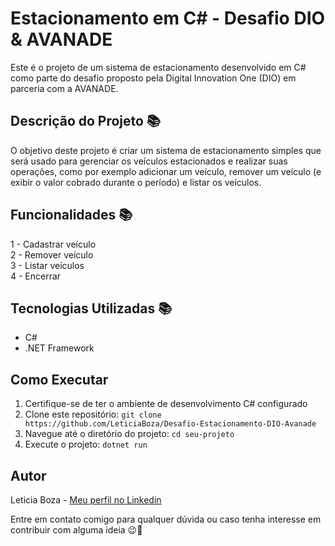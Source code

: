 # Estacionamento em C# - Desafio DIO & AVANADE

Este é o projeto de um sistema de estacionamento desenvolvido em C# como parte do desafio proposto pela Digital Innovation One (DIO) em parceria com a AVANADE.

## Descrição do Projeto 📚

O objetivo deste projeto é criar um sistema de estacionamento simples que será usado para gerenciar os veículos estacionados e realizar suas operações, como por exemplo adicionar um veículo, remover um veículo (e exibir o valor cobrado durante o período) e listar os veículos.

## Funcionalidades 📚

1 - Cadastrar veículo  
2 - Remover veículo  
3 - Listar veículos  
4 - Encerrar  

## Tecnologias Utilizadas 📚

- C#
- .NET Framework

## Como Executar

1. Certifique-se de ter o ambiente de desenvolvimento C# configurado
2. Clone este repositório: `git clone https://github.com/LeticiaBoza/Desafio-Estacionamento-DIO-Avanade`
3. Navegue até o diretório do projeto: `cd seu-projeto`
4. Execute o projeto: `dotnet run`

## Autor

Leticia Boza - [Meu perfil no Linkedin](https://www.linkedin.com/in/leticiaboza/)

Entre em contato comigo para qualquer dúvida ou caso tenha interesse em contribuir com alguma ideia 😉🚀

